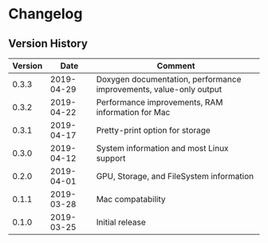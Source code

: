 # Changelog

## Version History

| Version | Date       | Comment                                                            |
| ------- | ---------- | ------------------------------------------------------------------ |
| 0.3.3   | 2019-04-29 | Doxygen documentation, performance improvements, value-only output |
| 0.3.2   | 2019-04-22 | Performance improvements, RAM information for Mac                  |
| 0.3.1   | 2019-04-17 | Pretty-print option for storage                                    |
| 0.3.0   | 2019-04-12 | System information and most Linux support                          |
| 0.2.0   | 2019-04-01 | GPU, Storage, and FileSystem information                           |
| 0.1.1   | 2019-03-28 | Mac compatability                                                  |
| 0.1.0   | 2019-03-25 | Initial release                                                    |
